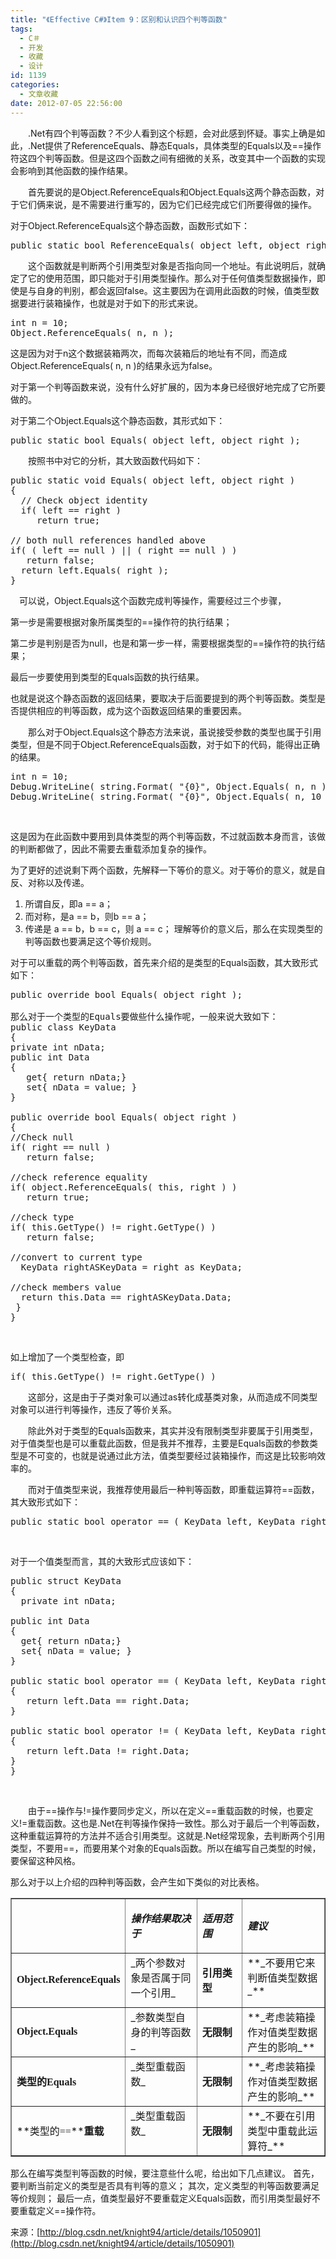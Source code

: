 ```yaml
---
title: "《Effective C#》Item 9：区别和认识四个判等函数"
tags:
  - C＃
  - 开发
  - 收藏
  - 设计
id: 1139
categories:
  - 文章收藏
date: 2012-07-05 22:56:00
---
```


　　.Net有四个判等函数？不少人看到这个标题，会对此感到怀疑。事实上确是如此，.Net提供了ReferenceEquals、静态Equals，具体类型的Equals以及==操作符这四个判等函数。但是这四个函数之间有细微的关系，改变其中一个函数的实现会影响到其他函数的操作结果。

　　首先要说的是Object.ReferenceEquals和Object.Equals这两个静态函数，对于它们俩来说，是不需要进行重写的，因为它们已经完成它们所要得做的操作。

对于Object.ReferenceEquals这个静态函数，函数形式如下：
<pre class="lang:c# decode:true">public static bool ReferenceEquals( object left, object right );</pre>
　　这个函数就是判断两个引用类型对象是否指向同一个地址。有此说明后，就确定了它的使用范围，即只能对于引用类型操作。那么对于任何值类型数据操作，即使是与自身的判别，都会返回false。这主要因为在调用此函数的时候，值类型数据要进行装箱操作，也就是对于如下的形式来说。
<pre class="lang:c# decode:true">int n = 10;
Object.ReferenceEquals( n, n );</pre>
这是因为对于n这个数据装箱两次，而每次装箱后的地址有不同，而造成Object.ReferenceEquals( n, n )的结果永远为false。

对于第一个判等函数来说，没有什么好扩展的，因为本身已经很好地完成了它所要做的。

对于第二个Object.Equals这个静态函数，其形式如下：
<pre class="lang:c# decode:true">public static bool Equals( object left, object right );</pre>
　　按照书中对它的分析，其大致函数代码如下：
<pre class="lang:c# decode:true">public static void Equals( object left, object right )
{
  // Check object identity
  if( left == right )
     return true;

// both null references handled above
if( ( left == null ) || ( right == null ) )
   return false;
  return left.Equals( right );
}</pre>
　可以说，Object.Equals这个函数完成判等操作，需要经过三个步骤，

第一步是需要根据对象所属类型的==操作符的执行结果；

第二步是判别是否为null，也是和第一步一样，需要根据类型的==操作符的执行结果；

最后一步要使用到类型的Equals函数的执行结果。

也就是说这个静态函数的返回结果，要取决于后面要提到的两个判等函数。类型是否提供相应的判等函数，成为这个函数返回结果的重要因素。

　　那么对于Object.Equals这个静态方法来说，虽说接受参数的类型也属于引用类型，但是不同于Object.ReferenceEquals函数，对于如下的代码，能得出正确的结果。
<pre class="lang:c# decode:true">int n = 10;
Debug.WriteLine( string.Format( "{0}", Object.Equals( n, n ) ) );
Debug.WriteLine( string.Format( "{0}", Object.Equals( n, 10 ) ) );</pre>
&nbsp;

这是因为在此函数中要用到具体类型的两个判等函数，不过就函数本身而言，该做的判断都做了，因此不需要去重载添加复杂的操作。

为了更好的述说剩下两个函数，先解释一下等价的意义。对于等价的意义，就是自反、对称以及传递。

1.  所谓自反，即a == a；
2.  而对称，是a == b，则b == a；
3.  传递是 a == b，b == c，则 a == c；
理解等价的意义后，那么在实现类型的判等函数也要满足这个等价规则。

对于可以重载的两个判等函数，首先来介绍的是类型的Equals函数，其大致形式如下：
<pre class="lang:c# decode:true">public override bool Equals( object right );

那么对于一个类型的Equals要做些什么操作呢，一般来说大致如下：
public class KeyData
{
private int nData;
public int Data
{
   get{ return nData;}
   set{ nData = value; }
}

public override bool Equals( object right )
{
//Check null
if( right == null )
   return false;

//check reference equality
if( object.ReferenceEquals( this, right ) )
   return true;

//check type
if( this.GetType() != right.GetType() )
   return false;

//convert to current type
  KeyData rightASKeyData = right as KeyData;

//check members value
  return this.Data == rightASKeyData.Data;
 }
}</pre>
&nbsp;

如上增加了一个类型检查，即
<pre class="lang:c# decode:true">if( this.GetType() != right.GetType() )</pre>
　　这部分，这是由于子类对象可以通过as转化成基类对象，从而造成不同类型对象可以进行判等操作，违反了等价关系。

　　除此外对于类型的Equals函数来，其实并没有限制类型非要属于引用类型，对于值类型也是可以重载此函数，但是我并不推荐，主要是Equals函数的参数类型是不可变的，也就是说通过此方法，值类型要经过装箱操作，而这是比较影响效率的。

　　而对于值类型来说，我推荐使用最后一种判等函数，即重载运算符==函数，其大致形式如下：
<pre class="lang:c# decode:true">public static bool operator == ( KeyData left, KeyData right );</pre>
&nbsp;

对于一个值类型而言，其的大致形式应该如下：
<pre class="lang:c# decode:true">public struct KeyData
{
  private int nData;

public int Data
{
  get{ return nData;}
  set{ nData = value; }
}

public static bool operator == ( KeyData left, KeyData right )
{
   return left.Data == right.Data;
}

public static bool operator != ( KeyData left, KeyData right )
{
   return left.Data != right.Data;
}
}</pre>
&nbsp;

　　由于==操作与!=操作要同步定义，所以在定义==重载函数的时候，也要定义!=重载函数。这也是.Net在判等操作保持一致性。那么对于最后一个判等函数，这种重载运算符的方法并不适合引用类型。这就是.Net经常现象，去判断两个引用类型，不要用==，而要用某个对象的Equals函数。所以在编写自己类型的时候，要保留这种风格。

那么对于以上介绍的四种判等函数，会产生如下类似的对比表格。
<table border="1" cellspacing="0" cellpadding="0">
<tbody>
<tr>
<td valign="top" width="151"><span style="font-family: 'Times New Roman'; font-size: medium;"> </span></td>
<td width="156">

**_<span style="font-size: medium;">操作结果取决于</span>_**

</td>
<td width="84">

**_<span style="font-size: medium;">适用范围</span>_**

</td>
<td width="177">

**_<span style="font-size: medium;">建议</span>_**

</td>
</tr>
<tr>
<td width="151">

**<span style="font-size: medium;"><span style="font-family: 'Times New Roman';">Object.ReferenceEquals</span></span>**

</td>
<td valign="top" width="156">_<span style="font-size: medium;">两个参数对象是否属于同一个引用</span>_</td>
<td width="84">

**<span style="font-size: medium;">引用类型</span>**

</td>
<td valign="top" width="177">**_<span style="font-size: medium;">不要用它来判断值类型数据</span>_**</td>
</tr>
<tr>
<td width="151">

**<span style="font-size: medium;"><span style="font-family: 'Times New Roman';">Object.Equals</span></span>**

</td>
<td valign="top" width="156">_<span style="font-size: medium;">参数类型自身的判等函数</span>_</td>
<td width="84">

**<span style="font-size: medium;">无限制</span>**

</td>
<td valign="top" width="177">**_<span style="font-size: medium;">考虑装箱操作对值类型数据产生的影响</span>_**</td>
</tr>
<tr>
<td width="151">

**<span style="font-size: medium;">类型的<span style="font-family: 'Times New Roman';">Equals</span></span>**

</td>
<td valign="top" width="156">_<span style="font-size: medium;">类型重载函数</span>_</td>
<td width="84">

**<span style="font-size: medium;">无限制</span>**

</td>
<td valign="top" width="177">**_<span style="font-size: medium;">考虑装箱操作对值类型数据产生的影响</span>_**</td>
</tr>
<tr>
<td width="151">

<span style="font-size: medium;">**类型的<span style="font-family: 'Times New Roman';">==</span>****重载**</span>

</td>
<td valign="top" width="156">_<span style="font-size: medium;">类型重载函数</span>_</td>
<td width="84">

**<span style="font-size: medium;">无限制</span>**

</td>
<td valign="top" width="177">**_<span style="font-size: medium;">不要在引用类型中重载此运算符</span>_**</td>
</tr>
</tbody>
</table>
那么在编写类型判等函数的时候，要注意些什么呢，给出如下几点建议。
首先，要判断当前定义的类型是否具有判等的意义；
其次，定义类型的判等函数要满足等价规则；
最后一点，值类型最好不要重载定义Equals函数，而引用类型最好不要重载定义==操作符。

来源：[http://blog.csdn.net/knight94/article/details/1050901](http://blog.csdn.net/knight94/article/details/1050901)